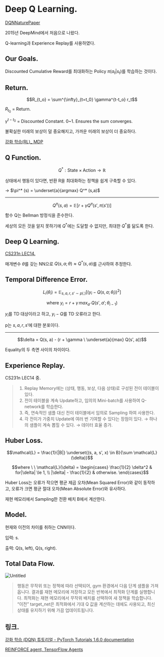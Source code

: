 # Deep Q Learning.
[DQNNaturePaper](https://storage.googleapis.com/deepmind-media/dqn/DQNNaturePaper.pdf)

2015년 DeepMind에서 처음으로 나왔다.

Q-learning과 Experience Replay를 사용하였다.

## Our Goals.

Discounted Cumulative Reward를 최대화하는 Policy $\pi (a_t|s_t)$를 학습하는 것이다.

## Return.

$$R_{t_o} = \sum^{\infty}_{t=t_0} \gamma^{t-t_o} r_t$$

$R_{t_0}$ = Return.

$\gamma^{t-t_0}$ = Discounted Constant. 0~1. Ensures the sum converges.

불확실한 미래의 보상이 덜 중요해지고, 가까운 미래의 보상이 더 중요하다.

[강화 학습(RL)_ MDP](https://brunch.co.kr/@minkh/3)

## Q Function.

$$Q^* : \text{State} \times \text{Action} → \mathbb{R}$$

상태에서 행동이 있다면, 반환 R을 최대화하는 정책을 쉽게 구축할 수 있다.

→ $\pi^* (s) = \underset{a}{argmax} Q^* (s,a)$

---

$$Q^{\pi}(s, a) = \mathbb{E} [r + \gamma Q^{\pi} (s', \pi(s'))]$$

함수 Q는 Bellman 방정식을 준수한다.

세상의 모든 것을 알지 못하기에 $Q^*$에는 도달할 수 없지만, 최대한 $Q^*$를 닮도록 한다.

## Deep Q Learning.
[CS231n LEC14.](https://www.notion.so/CS231n-LEC14-e8df1ca4cbe943e1818c2288e08902a3)

매개변수 $\theta$를 갖는 NN으로 $Q(s, a; \theta) \approx Q^*(s, a)$를 근사하여 추정한다.

## Temporal Difference Error.
$$L_i(\theta_i) = \mathbb{E}_{s, a, r, s' \sim p(.)} [(y_i - Q(s, a; \theta_i))^2]$$

$$\text{where} \ y_i = r + \gamma \,  max_{a'} \, Q(s', a'; \theta_{i-1})$$

$y_i$를 TD 대상이라고 하고, $y_i - Q$를 TD 오류라고 한다.

p는 $s, a, r, s'$에 대한 분포이다.

---

$$\delta = Q(s, a) - (r + \gamma \ \underset{a}{max} Q(s', a))$$

Equality의 두 측면 사이의 차이이다.

## Experience Replay.

CS231n LEC14 중.

> 1. Replay Memory에는 (상태, 행동, 보상, 다음 상태)로 구성된 전이 테이블이 있다.
> 2. 전이 테이블을 계속 Update하고, 임의의 Mini-batch를 사용하여 Q-network를 학습한다.
> 3. 즉, 연속적인 샘플 대신 전이 테이블에서 임의로 Sampling 하여 사용한다.
> 4. 각 전이가 가중치 Update에 여러 번 기여할 수 있다는 장점이 있다. → 하나의 샘플이 계속 뽑힐 수 있다. → 데이터 효율 증가.

## Huber Loss.

$$\mathcal{L} = \frac{1}{|B|} \underset{(s, a, s', x) \in B}{\sum \mathcal{L}(\delta)}$$

$$where \ \ \mathcal{L}(\delta) = \begin{cases} \frac{1}{2} \delta^2 & for|\delta| \le 1, \\ |\delta| - \frac{1}{2} & otherwise.
\end{cases}$$

Huber Loss는 오류가 작으면 평균 제곱 오차(Mean Squared Error)와 같이 동작하고, 오류가 크면 평균 절대 오차(Mean Absolute Error)와 유사하다.

재현 메모리에서 Sampling한 전환 배치 B에서 계산한다.

## Model.

현재와 이전의 차이를 취하는 CNN이다.

입력: s.

출력: Q(s, left), Q(s, right).

## Total Data Flow.

![Untitled](https://user-images.githubusercontent.com/66259854/110951345-4e74cb00-8388-11eb-841e-f331e7c237fb.png)

> 행동은 무작위 또는 정책에 따라 선택되어, gym 환경에서 다음 단계 샘플을 가져옵니다. 결과를 재현 메모리에 저장하고 모든 반복에서 최적화 단계를 실행합니다. 최적화는 재현 메모리에서 무작위 배치를 선택하여 새 정책을 학습합니다. “이전” target_net은 최적화에서 기대 Q 값을 계산하는 데에도 사용되고, 최신 상태를 유지하기 위해 가끔 업데이트됩니다.

## 링크.

[강화 학습 (DQN) 튜토리얼 - PyTorch Tutorials 1.6.0 documentation](https://tutorials.pytorch.kr/intermediate/reinforcement_q_learning.html)

[REINFORCE agent, TensorFlow Agents](https://www.tensorflow.org/agents/tutorials/6_reinforce_tutorial)